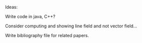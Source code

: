 Ideas:

Write code in java, C++?

Consider computing and showing line field and not vector field...

Write bibliography file for related papers.
